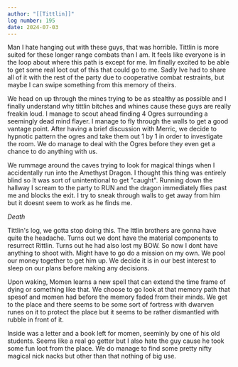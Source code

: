 ```yaml
---
author: "[[Tittlin]]"
log number: 195
date: 2024-07-03
---
```

Man I hate hanging out with these guys, that was horrible. Tittlin is more suited for these longer range combats than I am. It feels like everyone is in the loop about where this path is except for me. Im finally excited to be able to get some real loot out of this that could go to me. Sadly Ive had to share all of it with the rest of the party due to cooperative combat restraints, but maybe I can swipe something from this memory of theirs. 

We head on up through the mines trying to be as stealthy as possible and I finally understand why tittlin bitches and whines cause these guys are really freakin loud. I manage to scout ahead finding 4 Ogres surrounding a seemingly dead mind flayer. I manage to fly through the walls to get a good vantage point. After having a brief discussion with Merric, we decide to hypnotic pattern the ogres and take them out 1 by 1 in order to investigate the room. We do manage to deal with the Ogres before they even get a chance to do anything with us.

We rummage around the caves trying to look for magical things when I accidentally run into the Amethyst Dragon. I thought this thing was entirely blind so It was sort of unintentional to get "caught". Running down the hallway I scream to the party to RUN and the dragon immediately flies past me and blocks the exit. I try to sneak through walls to get away from him but it doesnt seem to work as he finds me.

*Death*

Tittlin's log, we gotta stop doing this. The Ittlin brothers are gonna have quite the headache. Turns out we dont have the material components to resurrect Rittlin. Turns out he had also lost my BOW. So now I dont have anything to shoot with. Might have to go do a mission on my own. We pool our money together to get him up.  We decide it is in our best interest to sleep on our plans before making any decisions.

Upon waking, Momen learns a new spell that can extend the time frame of dying or something like that. We choose to go look at that memory path that spesof and momen had before the memory faded from their minds. We get to the place and there seems to be some sort of fortress with dwarven runes on it to protect the place but it seems to be rather dismantled with rubble in front of it. 

Inside was a letter and a book left for momen, seeminly by one of his old students. Seems like a real go getter but I also hate the guy cause he took some fun loot from the place.  We do manage to find some pretty nifty magical nick nacks but other than that nothing of big use.

